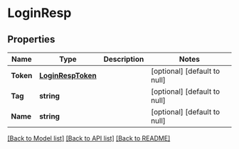 # LoginResp

## Properties
Name | Type | Description | Notes
------------ | ------------- | ------------- | -------------
**Token** | [**LoginRespToken**](loginResp_token.md) |  | [optional] [default to null]
**Tag** | **string** |  | [optional] [default to null]
**Name** | **string** |  | [optional] [default to null]

[[Back to Model list]](../README.md#documentation-for-models) [[Back to API list]](../README.md#documentation-for-api-endpoints) [[Back to README]](../README.md)


